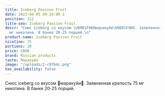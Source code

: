 ```yaml
---
title: Iceberg Passion Fruit
date: 2022-04-05 09:16:00 Z
position: 112
title-seo: Iceberg Passion Fruit
descr: "Снюс iceberg со вкусом \U0001F96Dмаракуйи\U0001F96D. Заявленная крепость 75
  мг никотина. В банке 20-25 порций.\n"
product-name: Iceberg Passion Fruit
nicotine: 75
portions: 20
price: 2800
brand: Russian products
taste: Маракуйя
image: "/uploads/2-c9764c.png"
has_availability: false
---
```


Снюс iceberg со вкусом 🥭маракуйи🥭. Заявленная крепость 75 мг никотина. В банке 20-25 порций.
